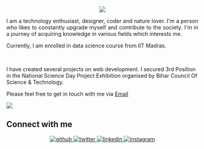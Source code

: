 <div align="center">
     <img src="https://readme-typing-svg.herokuapp.com?color=%236FDA44&size=32&center=true&vCenter=true&width=600&height=50&lines=Hi+👋,+I'm+Hemant+Raj;Data+Science+Student"/>
</div>

<p align="justify">I am a technology enthusiast, designer, coder and nature lover. I'm a person who likes to constantly upgrade myself and contribute to the society. I'm in a journey of acquiring knowledge in various fields which interests me.
 
Currently, I am enrolled in data science course from IIT Madras. 

<br>
<p>
I have created several projects on web development. I secured 3rd Position in the National Science Day Project Exhibition organised by Bihar Council Of Science & Technology.


Please feel free to get in touch with me via [Email](mailto:hemantraj587@gmail.com)</p>

<img src="https://github-readme-stats.vercel.app/api?username=hemant087&&show_icons=true&title_color=ffffff&icon_color=bb2acf&text_color=daf7dc&bg_color=151515">


## Connect with me  
<div align="center">
<a href="https://github.com/hemant087" target="_blank">
<img src=https://img.shields.io/badge/github-%2324292e.svg?&style=for-the-badge&logo=github&logoColor=white alt=github style="margin-bottom: 5px;" />
</a>
<a href="#" target="_blank">
<img src=https://img.shields.io/badge/twitter-%2300acee.svg?&style=for-the-badge&logo=twitter&logoColor=white alt=twitter style="margin-bottom: 5px;" />
</a>
<a href="https://www.linkedin.com/in/hemant-raj087/" target="_blank">
<img src=https://img.shields.io/badge/linkedin-%231E77B5.svg?&style=for-the-badge&logo=linkedin&logoColor=white alt=linkedin style="margin-bottom: 5px;" />
</a>
<a href="#" target="_blank">
<img src=https://img.shields.io/badge/instagram-%23000000.svg?&style=for-the-badge&logo=instagram&logoColor=white alt=instagram style="margin-bottom: 5px;" />
</a>  
</div>  
